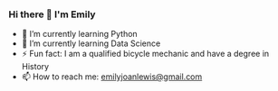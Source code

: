 ### Hi there 👋 I'm Emily 

- 🌱 I’m currently learning Python
- 🌱 I’m currently learning Data Science
- ⚡ Fun fact: I am a qualified bicycle mechanic and have a degree in History
- 📫 How to reach me: emilyjoanlewis@gmail.com

<!--
**ejlewiss/ejlewiss** is a ✨ _special_ ✨ repository because its `README.md` (this file) appears on your GitHub profile.

Here are some ideas to get you started:

- 🔭 I’m currently working on ...
- 🌱 I’m currently learning ...
- 👯 I’m looking to collaborate on ...
- 🤔 I’m looking for help with ...
- 💬 Ask me about ...
- 📫 How to reach me: ...
- 😄 Pronouns: ...
- ⚡ Fun fact: ...
-->
